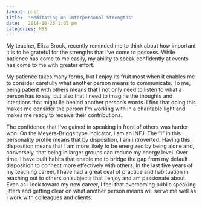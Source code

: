 ```yaml
---
layout: post
title:  "Meditating on Interpersonal Strengths"
date:   2014-10-26 1:05 pm
categories: NSS
---
```


My teacher, Eliza Brock, recently reminded me to think about how important it is to be grateful for the strengths that I’ve come to possess. While patience has come to me easily, my ability to speak confidently at events has come to me with greater effort.

My patience takes many forms, but I enjoy its fruit most when it enables me to consider carefully what another person means to communicate. To me, being patient with others means that I not only need to listen to what a person has to say, but also that I need to imagine the thoughts and intentions that might lie behind another person’s words. I find that doing this makes me consider the person I’m working with in a charitable light and makes me ready to receive their contributions.

The confidence that I’ve gained in speaking in front of others was harder won. On the Meyers-Briggs type indicator, I am an INFJ. The “I” in this personality profile means that by disposition, I am introverted. Having this disposition means that I am more likely to be energized by being alone and, conversely, that being in larger groups can reduce my energy level. Over time, I have built habits that enable me to bridge the gap from my default disposition to connect more effectively with others. In the last five years of my teaching career, I have had a great deal of practice and habituation in reaching out to others on subjects that I enjoy and am passionate about. Even as I look toward my new career, I feel that overcoming public speaking jitters and getting clear on what another person means will serve me well as I work with colleagues and clients.
